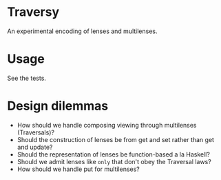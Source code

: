 # Traversy

An experimental encoding of lenses and multilenses.

# Usage

See the tests.

# Design dilemmas

* How should we handle composing viewing through multilenses (Traversals)?
* Should the construction of lenses be from get and set rather than get and update?
* Should the representation of lenses be function-based a la Haskell?
* Should we admit lenses like `only` that don't obey the Traversal laws?
* How should we handle put for multilenses?
